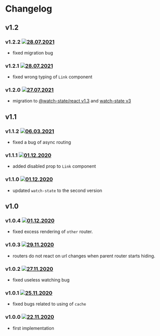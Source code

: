 # Changelog
## v1.2
### v1.2.2 [![28.07.2021](https://img.shields.io/date/1627587488)](https://github.com/d8corp/watch-state-react-router/tree/v1.2.2)
- fixed migration bug

### v1.2.1 [![28.07.2021](https://img.shields.io/date/1627491625)](https://github.com/d8corp/watch-state-react-router/tree/v1.2.1)
- fixed wrong typing of `Link` component

### v1.2.0 [![27.07.2021](https://img.shields.io/date/1627407410)](https://github.com/d8corp/watch-state-react-router/tree/v1.2.0)
- migration to [@watch-state/react v1.3](https://github.com/d8corp/watch-state-react/releases/tag/v1.3.1) and [watch-state v3](https://github.com/d8corp/watch-state/releases/tag/v3.3.3)

## v1.1
### v1.1.2 [![06.03.2021](https://img.shields.io/date/1615039492)](https://github.com/d8corp/watch-state-react-router/tree/v1.1.2)
- fixed a bug of async routing

### v1.1.1 [![01.12.2020](https://img.shields.io/date/1614355520)](https://github.com/d8corp/watch-state-react-router/tree/v1.1.1)
- added disabled prop to `Link` component

### v1.1.0 [![01.12.2020](https://img.shields.io/date/1610395059)](https://github.com/d8corp/watch-state-react-router/tree/v1.1.0)
- updated `watch-state` to the second version

## v1.0
### v1.0.4 [![01.12.2020](https://img.shields.io/date/1606774379)](https://github.com/d8corp/watch-state-react-router/tree/v1.0.4)
- fixed excess rendering of `other` router.

### v1.0.3 [![29.11.2020](https://img.shields.io/date/1606680693)](https://github.com/d8corp/watch-state-react-router/tree/v1.0.3)
- routers do not react on url changes when parent router starts hiding.

### v1.0.2 [![27.11.2020](https://img.shields.io/date/1606501145)](https://github.com/d8corp/watch-state-react-router/tree/v1.0.2)
- fixed useless watching bug

### v1.0.1 [![25.11.2020](https://img.shields.io/date/1606252381)](https://github.com/d8corp/watch-state-react-router/tree/v1.0.1)
- fixed bugs related to using of `cache`

### v1.0.0 [![22.11.2020](https://img.shields.io/date/1606040366)](https://github.com/d8corp/watch-state-react-router/tree/v1.0.0)
- first implementation
